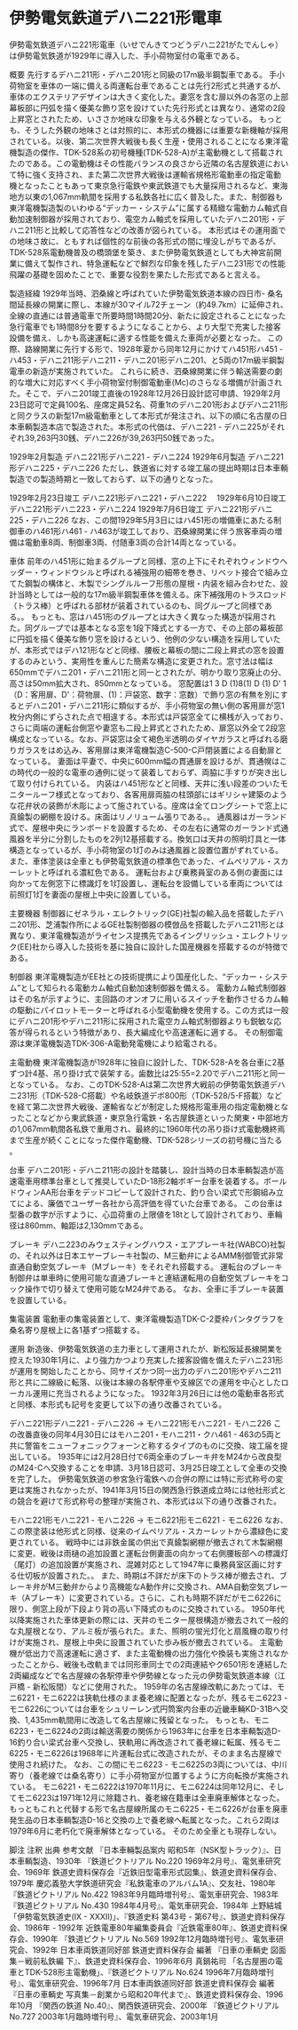 # 伊勢電気鉄道デハニ221形電車

伊勢電気鉄道デハニ221形電車（いせでんきてつどうデハニ221がたでんしゃ）は伊勢電気鉄道が1929年に導入した、手小荷物室付の電車である。

概要
先行するデハニ211形・デハニ201形と同級の17m級半鋼製車である。
手小荷物室を車体の一端に備える両運転台車であることは先行2形式と共通するが、車体のエクステリアデザインは大きく変化した。妻窓を含む扉以外の各窓の上部幕板部に円弧を描く優美な飾り窓を設けていた先行形式とは異なり、通常の2段上昇窓とされたため、いささか地味な印象を与える外観となっている。
もっとも、そうした外観の地味さとは対照的に、本形式の機器には重要な新機軸が採用されている。以後、第二次世界大戦後も長く生産・使用されることになる東洋電機製造の傑作、TDK-528系の初号機種(TDK-528-A)が主電動機として搭載されたのである。この電動機はその性能バランスの良さから近隣の名古屋鉄道において特に強く支持され、また第二次世界大戦後は運輸省規格形電動車の指定電動機となったこともあって東京急行電鉄や東武鉄道でも大量採用されるなど、東海地方以東の1,067mm軌間を採用する私鉄各社に広く普及した。また、制御器も東洋電機製造製のいわゆる“デッカー・システム”に属する精緻な電動カム軸式自動加速制御器が採用されており、電空カム軸式を採用していたデハニ201形・デハニ211形と比較して応答性などの改善が図られている。
本形式はその運用面での地味さ故に、ともすれば個性的な前後の各形式の間に埋没しがちであるが、TDK-528系電動機普及の橋頭堡を築き、また伊勢電気鉄道としても大神宮前開業に備えて製作され、特急運転などで鮮烈な印象を残したデハニ231形での性能飛躍の基礎を固めたことで、重要な役割を果たした形式であると言える。

製造経緯
1929年当時、泗桑線と呼ばれていた伊勢電気鉄道本線の四日市- 桑名間延長線の開業に際し、本線が30マイル72チェーン（約49.7km）に延伸され、全線の直通には普通電車で所要時間1時間20分、新たに設定されることになった急行電車でも1時間8分を要するようになることから、より大型で充実した接客設備を備え、しかも高速運転に適する性能を備えた車両が必要となった。
この際、路線開業に先行する形で、1928年夏から同年12月にかけてハ451形ハ451 - ハ453・デハニ211形デハニ211・デハニ201形デハニ201、と5両の17m級半鋼製電車の新造が実施されていた。
これらに続き、泗桑線開業に伴う輸送需要の劇的な増大に対応すべく手小荷物室付制御電動車(Mc)のさらなる増備が計画された。そこで、デハニ201竣工直後の1928年12月26日設計認可申請、1929年2月23日認可で定員100名、座席定員52名、荷重1tのデハニ201形およびデハニ211形と同クラスの新型17m級電動車として本形式が発注され、以下の順に名古屋の日本車輌製造本店で製造された。本形式の代価は、デハニ221 - デハニ225がそれぞれ39,263円30銭、デハニ226が39,263円50銭であった。

1929年2月製造
デハニ221形デハニ221 - デハニ224
1929年6月製造
デハニ221形デハニ225・デハニ226
ただし、鉄道省に対する竣工届の提出時期は日本車輌製造での製造時期と一致しておらず、以下の通りとなった。

1929年2月23日竣工
デハニ221形デハニ221・デハニ222　
1929年6月10日竣工
デハニ221形デハニ223・デハニ224
1929年7月6日竣工
デハニ221形デハニ225・デハニ226
なお、この間1929年5月3日にはハ451形の増備車にあたる制御車のハ461形ハ461 - ハ463が竣工しており、泗桑線開業に伴う旅客車両の増備は電動車8両、制御車3両、付随車3両の合計14両となっている。

車体
前年のハ451形に始まるグループと同様、窓の上下にそれぞれウィンドウヘッダー・ウィンドウシルと呼ばれる補強用の細帯を巻き、リベット接合で組み立てた鋼製の構体と、木製でシングルルーフ形態の屋根・内装を組み合わせた、設計当時としては一般的な17m級半鋼製車体を備える。床下補強用のトラスロッド（トラス棒）と呼ばれる部材が装着されているのも、同グループと同様である。。
もっとも、窓はハ451形のグループとは大きく異なった構造が採用された。同グループでは基本となる窓を1段下降式とする一方で、その上部の幕板部に円弧を描く優美な飾り窓を設けるという、他例の少ない構造を採用していたが、本形式ではデハ121形などと同様、腰板と幕板の間に二段上昇式の窓を設置するのみという、実用性を重んじた簡素な構造に変更された。窓寸法は幅は650mmでデハニ201・デハニ211形と同一とされたが、明かり取り窓廃止の分、高さは50mm拡大され、850mmとなっている。
窓配置は1 3 D (1)8(1) D (1) D' 1（D：客用扉、D'：荷物扉、(1)：戸袋窓、数字：窓数）で飾り窓の有無を別にするとデハニ201・デハニ211形に類似するが、手小荷物室の無い側の客用扉が窓1枚分内側にずらされた点で相違する。本形式は戸袋窓全てに横桟が入っており、さらに両端の運転台側窓や妻窓も二段上昇式とされたため、扉窓以外全て2段窓構成となっている。なお、戸袋窓は全て褐色半透明のダイヤガラスと呼ばれる磨りガラスをはめ込み、客用扉は東洋電機製造C-500-C戸閉装置による自動扉となっている。
妻面は平妻で、中央に600mm幅の貫通扉を設けるが、貫通幌はこの時代の一般的な電車の通例に従って装着しておらず、両脇に手すりが突き出して取り付けられている。
内装はハ451形などと同様、天井に浅い段差のついたモニタールーフ様式となっており、各客用扉両脇の柱頭部にはギリシャ建築のような花弁状の装飾が木彫によって施されている。座席は全てロングシートで窓上に真鍮製の網棚を設ける。床面はリノリューム張りである。。
通風器はガーランド式で、屋根中央にランボードを設置するため、その左右に通常のガーランド式通風器を半分に分割したものを2列12基搭載する。換気口は天井の照明灯具と一体構造となっているが、手小荷物室の1灯のみは通風器と設置位置がずれている。また、車体塗装は全車とも伊勢電気鉄道の標準色であった、イムペリアル・スカーレットと呼ばれる濃紅色である。
運転台および乗務員室のある側の妻面には向かって左側窓下に標識灯を1灯設置し、運転台を設備している車両については前照灯1灯を妻面の屋根上中央に設置している。

主要機器
制御器にゼネラル・エレクトリック(GE)社製の輸入品を搭載したデハニ201形、芝浦製作所によるGE社製制御器の模倣品を搭載したデハニ211形とは異なり、東洋電機製造がライセンス提携先であるイングリッシュ・エレクトリック(EE)社から導入した技術を基に独自に設計した国産機器を搭載するのが特徴である。

制御器
東洋電機製造がEE社との技術提携により国産化した、“デッカー・システム”として知られる電動カム軸式自動加速制御器を備える。
電動カム軸式制御器はその名が示すように、主回路のオンオフに用いるスイッチを動作させるカム軸の駆動にパイロットモーターと呼ばれる小型電動機を使用する。この方式は一般にデハニ201形やデハニ211形に採用された電空カム軸式制御器よりも鋭敏な応答が得られるという特徴があり、長大編成化や高速運転に適する。
その制御電源は東洋電機製造TDK-306-A電動発電機により給電される。

主電動機
東洋電機製造が1928年に独自に設計した、TDK-528-Aを各台車に2基ずつ計4基、吊り掛け式で装架する。歯数比は25:55=2.20でデハニ211形と同一となっている。
なお、このTDK-528-Aは第二次世界大戦前の伊勢電気鉄道デハニ231形（TDK-528-C搭載）や名岐鉄道デボ800形（TDK-528/5-F搭載）などを経て第二次世界大戦後、運輸省などが制定した規格形電車用の指定電動機となったことなどから東武鉄道・東京急行電鉄・名古屋鉄道といった関東・中部地方の1,067mm軌間各私鉄で重用され、最終的に1960年代の吊り掛け式電動機終焉まで生産が続くことになった傑作電動機、TDK-528シリーズの初号機に当たる 。

台車
デハニ201形・デハニ211形の設計を踏襲し、設計当時の日本車輌製造が高速電車用標準台車として推奨していたD-18形2軸ボギー台車を装着する。ボールドウィンAA形台車をデッドコピーして設計された、釣り合い梁式で形鋼組み立てによる、廉価でユーザー各社から高評価を得ていた台車である。
この台車は型番の数字が示すように、心皿荷重の上限値を18tとして設計されており、車輪径は860mm、軸距は2,130mmである。

ブレーキ
デハニ223のみウェスティングハウス・エアブレーキ社(WABCO)社製の、それ以外は日本エヤーブレーキ社製の、M三動弁によるAMM制御管式非常直通自動空気ブレーキ（Mブレーキ）をそれぞれ搭載する。
運転台のブレーキ制御弁は単車時に使用可能な直通ブレーキと連結運転用の自動空気ブレーキをコック操作で切り替えて使用可能なM24弁である。
なお、全車に手ブレーキ装置を設置している。

集電装置
電動車の集電装置として、東洋電機製造TDK-C-2菱枠パンタグラフを桑名寄り屋根上に各1基ずつ搭載する。

運用
新造後、伊勢電気鉄道の主力車として運用されたが、新松阪延長線開業を控えた1930年1月に、より強力かつより充実した接客設備を備えたデハニ231形が運用を開始したことから、同サイズかつ同一出力のデハニ201形やデハニ211形と共に二線級に転落、以後は本線の各駅停車や支線区での運用を中心としたローカル運用に充当されるようになった。
1932年3月26日には他の電動車各形式と同様、本形式も記号を変更して以下の通り改番されている。

デハニ221形デハニ221 - デハニ226 → モハニ221形モハニ221 - モハニ226
この改番直後の同年4月30日にはモハニ201・モハニ211・クハ461 - 463の5両と共に警笛をニューフォニックフォーンと称するタイプのものに交換、竣工届を提出している。
1935年には2月28日付で6両全車のブレーキ弁をM24から改良型のM24-Cへ交換することを申請、3月18日認可、3月25日竣工として全車の交換を完了した。
伊勢電気鉄道の参宮急行電鉄への合併の際には特に形式称号の変更は実施されなかったが、1941年3月15日の関西急行鉄道成立時には他社形式との競合を避けて形式称号の整理が実施され、本形式は以下の通り改番された。

モハニ221形モハニ221 - モハニ226 → モニ6221形モニ6221 - モニ6226
なお、この際塗装は他形式と同様、従来のイムペリアル・スカーレットから濃緑色に変更されている。
戦時中には非鉄金属の供出で真鍮製網棚が撤去されて木製網棚に変更、戦後は雨樋の追加設置と運転台側妻面の向かって右側腰板部への標識灯（尾灯）の追加設置が実施され、混雑対応として1947年に乗務員室区画に対する仕切板が設置された。。
また、時期は不詳だが床下のトラス棒が撤去され、ブレーキ弁がM三動弁からより高機能なA動作弁に交換され、AMA自動空気ブレーキ（Aブレーキ）に変更されている。さらに、これも時期不詳だがモニ6226に限り、側窓上段が下段より背の高い下降式のものに交換されている。
1950年代以降実施された車体更新の際には、天井のモニター屋根構造が撤去されて一般的な丸屋根となり、アルミ板が張られた。また、照明の蛍光灯化と扇風機の取り付けが実施され、屋根上中央に設置されていた歩み板が撤去されている。
主電動機が低出力で高速運転に適さず、また主電動機の出力強化や換装も実施されなかったことから、戦後も改軌までは同形車同士での2両連結やク6501形を連結した2両編成などで名古屋線の各駅停車や伊勢線となった元の伊勢電気鉄道本線（江戸橋 - 新松阪間）などに使用された。
1959年の名古屋線改軌にあたっては、モニ6221・モニ6222は狭軌仕様のまま養老線に配置となったが、残るモニ6223 - モニ6226については台車をシュリーレン式円筒案内台車の近畿車輛KD-31Bへ交換、1,435mm軌間用に改造して名古屋線に残留となった。
もっとも、モニ6223・モニ6224の2両は輸送需要の関係から1963年に台車を日本車輌製造D-16釣り合い梁式台車へ交換し、狭軌用に再改造されて養老線に転属、残るモニ6225・モニ6226は1968年に片運転台式に改造されたが、そのまま名古屋線で使用され続けた。
なお、この間にモニ6223 - モニ6225の3両については、中川寄り（養老線では桑名寄り）に手小荷物室が位置するように方向転換が実施されている。
モニ6221・モニ6222は1970年11月に、モニ6224は同年12月に、そしてモニ6223は1971年12月に除籍され、養老線在籍車は全車廃車解体となった。
もっともこれと代替する形で名古屋線所属のモニ6225・モニ6226が台車を廃車発生品の日本車輌製造D-16と交換の上で養老線へ転属となった。これら2両は1979年6月に老朽化で廃車解体となっている。
そのため全車とも現存しない。

脚注
注釈
出典
参考文献
『日本車輛製品案内 昭和5年（NSK型トラック）』、日本車輌製造、1930年
『鉄道ピクトリアル No.220 1969年2月号』、電気車研究会、1969年
鉄道史資料保存会『近鉄旧型電車形式図集』、鉄道史資料保存会、1979年
慶応義塾大学鉄道研究会『私鉄電車のアルバム1A』、交友社、1980年
『鉄道ピクトリアル No.422 1983年9月臨時増刊号』、電気車研究会、1983年
『鉄道ピクトリアル No.430 1984年4月号』、電気車研究会、1984年
上野結城 「伊勢電気鉄道史(IX - XXXII)」、『鉄道史料 第43号 - 第67号』、鉄道史資料保存会、1986年 - 1992年
近鉄電車80年編集委員会『近鉄電車80年』、鉄道史資料保存会、1990年
『鉄道ピクトリアル No.569 1992年12月臨時増刊号』、電気車研究会、1992年
日本車両鉄道同好部 鉄道史資料保存会 編著 『日車の車輌史 図面集－戦前私鉄編 下』、鉄道史資料保存会、1996年6月
真鍋祐司 「名古屋圏の電車とTDK-528形主電動機」、『鉄道ピクトリアル No.624 1996年7月臨時増刊号』、電気車研究会、1996年7月
日本車両鉄道同好部 鉄道史資料保存会 編著 『日車の車輌史 写真集－創業から昭和20年代まで』、鉄道史資料保存会、1996年10月
『関西の鉄道 No.40』、関西鉄道研究会、2000年
『鉄道ピクトリアル No.727 2003年1月臨時増刊号』、電気車研究会、2003年1月
